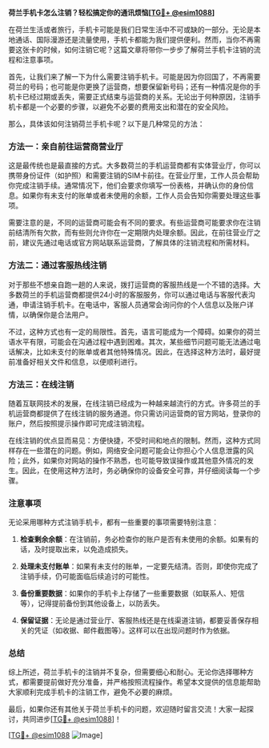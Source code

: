 **荷兰手机卡怎么注销？轻松搞定你的通讯烦恼[[TG💪+ @esim1088](https://t.me/s/esim1088)]**

在荷兰生活或者旅行，手机卡可能是我们日常生活中不可或缺的一部分。无论是本地通话、国际漫游还是流量使用，手机卡都能为我们提供便利。然而，当你不再需要这张卡的时候，如何注销它呢？这篇文章将带你一步步了解荷兰手机卡注销的流程和注意事项。

首先，让我们来了解一下为什么需要注销手机卡。可能是因为你回国了，不再需要荷兰的号码；也可能是你更换了运营商，想要保留新号码；还有一种情况是你的手机卡已经过期或丢失，需要正式结束与运营商的关系。无论出于何种原因，注销手机卡都是一个必要的步骤，以避免不必要的费用支出和潜在的安全风险。

那么，具体该如何注销荷兰手机卡呢？以下是几种常见的方法：

### 方法一：亲自前往运营商营业厅

这是最传统也是最直接的方式。大多数荷兰的手机运营商都有实体营业厅，你可以携带身份证件（如护照）和需要注销的SIM卡前往。在营业厅里，工作人员会帮助你完成注销手续。通常情况下，他们会要求你填写一份表格，并确认你的身份信息。如果你有未支付的账单或者未使用的余额，工作人员会告知你需要处理这些事项。

需要注意的是，不同的运营商可能会有不同的要求。有些运营商可能要求你在注销前结清所有欠款，而有些则允许你在一定期限内处理余额。因此，在前往营业厅之前，建议先通过电话或官方网站联系运营商，了解具体的注销流程和所需材料。

### 方法二：通过客服热线注销

对于那些不想亲自跑一趟的人来说，拨打运营商的客服热线是一个不错的选择。大多数荷兰的手机运营商都提供24小时的客服服务，你可以通过电话与客服代表沟通，申请注销手机卡。在电话中，客服人员通常会询问你的个人信息以及账户详情，以确保你是合法用户。

不过，这种方式也有一定的局限性。首先，语言可能成为一个障碍。如果你的荷兰语水平有限，可能会在沟通过程中遇到困难。其次，某些细节问题可能无法通过电话解决，比如未支付的账单或者其他特殊情况。因此，在选择这种方法时，最好提前准备好相关文件和信息，以便顺利进行。

### 方法三：在线注销

随着互联网技术的发展，在线注销已经成为一种越来越流行的方式。许多荷兰的手机运营商都提供了在线注销的服务通道。你只需访问运营商的官方网站，登录你的账户，然后按照提示操作即可完成注销流程。

在线注销的优点显而易见：方便快捷，不受时间和地点的限制。然而，这种方式同样存在一些潜在的问题。例如，网络安全问题可能会让你担心个人信息泄露的风险；此外，如果你对网站的操作不熟悉，也可能导致误操作或其他意外情况的发生。因此，在使用这种方法时，务必确保你的设备安全可靠，并仔细阅读每一个步骤。

### 注意事项

无论采用哪种方式注销手机卡，都有一些重要的事项需要特别注意：

1. **检查剩余余额**：在注销前，务必检查你的账户是否有未使用的余额。如果有的话，及时提取出来，以免造成损失。
   
2. **处理未支付账单**：如果有未支付的账单，一定要先结清。否则，即使你完成了注销手续，仍可能面临后续追讨的可能性。

3. **备份重要数据**：如果你的手机卡上存储了一些重要数据（如联系人、短信等），记得提前备份到其他设备上，以防丢失。

4. **保留证据**：无论是通过营业厅、客服热线还是在线渠道注销，都要妥善保存相关的凭证（如收据、邮件截图等）。这样可以在出现问题时作为依据。

### 总结

综上所述，荷兰手机卡的注销并不复杂，但需要细心和耐心。无论你选择哪种方式，都需要提前做好充分准备，并严格按照流程操作。希望本文提供的信息能帮助大家顺利完成手机卡的注销工作，避免不必要的麻烦。

最后，如果你还有其他关于荷兰手机卡的问题，欢迎随时留言交流！大家一起探讨，共同进步[[TG💪+ @esim1088](https://t.me/s/esim1088)]！

[[TG💪+ @esim1088](https://t.me/s/esim1088) ![Image](https://i.postimg.cc/4NQfJmqS/Snipaste-2025-05-13-00-14-12.png)]